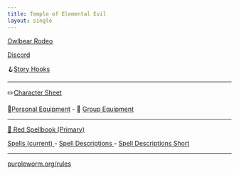 ```yaml
---
title: Temple of Elemental Evil
layout: single
---
```


[Owlbear Rodeo](https://www.owlbear.rodeo/room/nxbEsPqJGxKB/ToEE)

[Discord](https://discord.com/channels/1021933364153958561/1044031138789863504)

🪝[Story Hooks](https://docs.google.com/document/d/1T78J7d9ccUg03X8Kic9SyQ37JRQFf0Jm6n0Dm5fyi0s/edit)

---

✏️[Character Sheet](./character_sheet)

🎒[Personal Equipment](./equipment)    -   🎒 [Group Equipment](https://docs.google.com/spreadsheets/d/19n1yl4AQ1JiV64LYY_idK_FN5MMfU6MtAT0bgjfwm5c/edit#gid=2084483276)

---

[📕 Red Spellbook (Primary)](./red_spellbook)

[Spells (current) ](./current_spells)    -   [Spell Descriptions ](./spells)   -    [Spell Descriptions Short](./spells_short)

---

[purpleworm.org/rules](https://www.purpleworm.org/rules/)